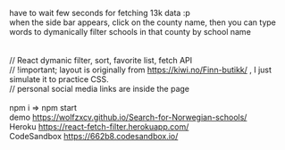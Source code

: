 have to wait few seconds for fetching 13k data :p <br>
when the side bar appears, click on the county name, then you can type words to dymanically filter schools in that county by school name<br>
<br><br>
//  React dymanic filter, sort, favorite list, fetch API<br>
// !important;  layout is originally from https://kiwi.no/Finn-butikk/ , I just simulate it to practice CSS. <br>
// personal social media links are inside the page<br>
<br>
npm i => npm start<br>
demo https://wolfzxcv.github.io/Search-for-Norwegian-schools/ <br>
Heroku https://react-fetch-filter.herokuapp.com/<br>
CodeSandbox https://662b8.codesandbox.io/<br>
